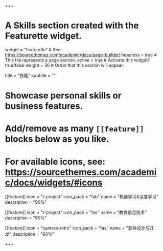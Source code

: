 +++
# A Skills section created with the Featurette widget.
widget = "featurette"  # See https://sourcethemes.com/academic/docs/page-builder/
headless = true  # This file represents a page section.
active = true  # Activate this widget? true/false
weight = 30  # Order that this section will appear.

title = "技能"
subtitle = ""

# Showcase personal skills or business features.
# 
# Add/remove as many `[[feature]]` blocks below as you like.
# 
# For available icons, see: https://sourcethemes.com/academic/docs/widgets/#icons

[[feature]]
  icon = "r-project"
  icon_pack = "fab"
  name = "机器学习&深度学习"
  description = "90%"
  
[[feature]]
  icon = "r-project"
  icon_pack = "fas"
  name = "教育信息技术"
  description = "90%"  
  
[[feature]]
  icon = "camera-retro"
  icon_pack = "fas"
  name = "软件设计与开发"
  description = "90%"

+++
